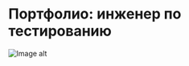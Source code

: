 # Портфолио: инженер по тестированию
![Image alt](https://github.com/GrigorievaT/Portfolio/raw/main/{path}/image.png)
